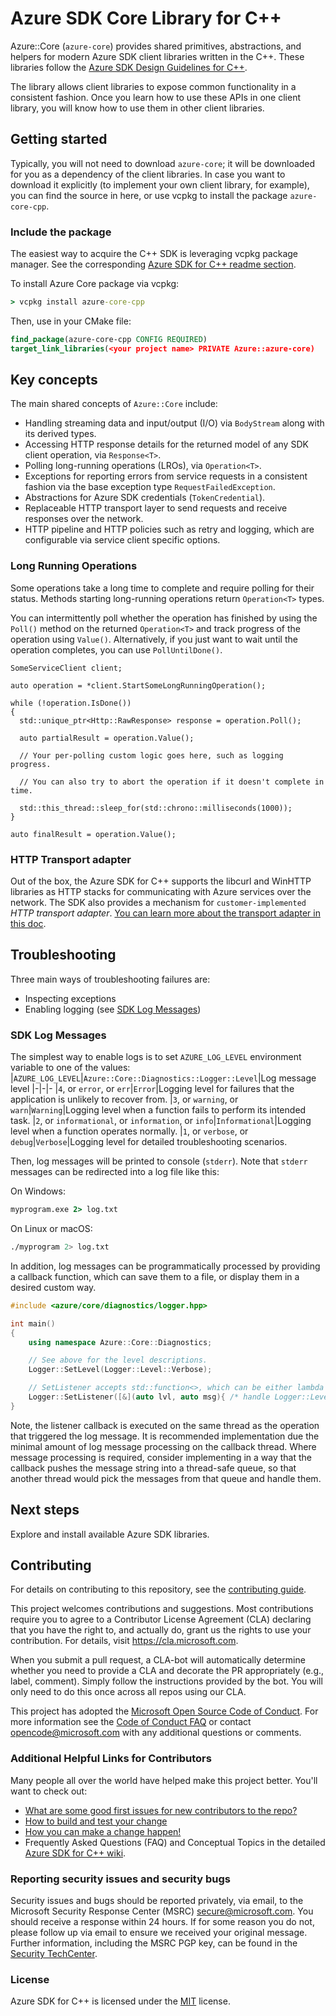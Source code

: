 # Azure SDK Core Library for C++

Azure::Core (`azure-core`) provides shared primitives, abstractions, and helpers for modern Azure SDK client libraries written in the C++. These libraries follow the [Azure SDK Design Guidelines for C++][azure_sdk_cpp_development_guidelines].

The library allows client libraries to expose common functionality in a consistent fashion. Once you learn how to use these APIs in one client library, you will know how to use them in other client libraries.

## Getting started

Typically, you will not need to download `azure-core`; it will be downloaded for you as a dependency of the client libraries. In case you want to download it explicitly (to implement your own client library, for example), you can find the source in here, or use vcpkg to install the package `azure-core-cpp`.

### Include the package

The easiest way to acquire the C++ SDK is leveraging vcpkg package manager. See the corresponding [Azure SDK for C++ readme section][azsdk_vcpkg_install].

To install Azure Core package via vcpkg:

```cmd
> vcpkg install azure-core-cpp
```

Then, use in your CMake file:

```CMake
find_package(azure-core-cpp CONFIG REQUIRED)
target_link_libraries(<your project name> PRIVATE Azure::azure-core)
```

## Key concepts

The main shared concepts of `Azure::Core` include:

- Handling streaming data and input/output (I/O) via `BodyStream` along with its derived types.
- Accessing HTTP response details for the returned model of any SDK client operation, via `Response<T>`.
- Polling long-running operations (LROs), via `Operation<T>`.
- Exceptions for reporting errors from service requests in a consistent fashion via the base exception type `RequestFailedException`.
- Abstractions for Azure SDK credentials (`TokenCredential`).
- Replaceable HTTP transport layer to send requests and receive responses over the network.
- HTTP pipeline and HTTP policies such as retry and logging, which are configurable via service client specific options.

### Long Running Operations

Some operations take a long time to complete and require polling for their status. Methods starting long-running operations return `Operation<T>` types.

You can intermittently poll whether the operation has finished by using the `Poll()` method on the returned `Operation<T>` and track progress of the operation using `Value()`. Alternatively, if you just want to wait until the operation completes, you can use `PollUntilDone()`.

```{.cpp}
SomeServiceClient client;

auto operation = *client.StartSomeLongRunningOperation();

while (!operation.IsDone())
{
  std::unique_ptr<Http::RawResponse> response = operation.Poll();

  auto partialResult = operation.Value();

  // Your per-polling custom logic goes here, such as logging progress.

  // You can also try to abort the operation if it doesn't complete in time.

  std::this_thread::sleep_for(std::chrono::milliseconds(1000));
}

auto finalResult = operation.Value();

```

### HTTP Transport adapter

Out of the box, the Azure SDK for C++ supports the libcurl and WinHTTP libraries as HTTP stacks for communicating with Azure services over the network. The SDK also provides a mechanism for `customer-implemented` _HTTP transport adapter_. [You can learn more about the transport adapter in this doc](https://github.com/Azure/azure-sdk-for-cpp/blob/main/doc/HttpTransportAdapter.md#http-transport-adapter).

## Troubleshooting

Three main ways of troubleshooting failures are:

- Inspecting exceptions
- Enabling logging (see [SDK Log Messages](#sdk-log-messages))

### SDK Log Messages

The simplest way to enable logs is to set `AZURE_LOG_LEVEL` environment variable to one of the values:
|`AZURE_LOG_LEVEL`|`Azure::Core::Diagnostics::Logger::Level`|Log message level
|-|-|-
|`4`, or `error`, or `err`|`Error`|Logging level for failures that the application is unlikely to recover from.
|`3`, or `warning`, or `warn`|`Warning`|Logging level when a function fails to perform its intended task.
|`2`, or `informational`, or `information`, or `info`|`Informational`|Logging level when a function operates normally.
|`1`, or `verbose`, or `debug`|`Verbose`|Logging level for detailed troubleshooting scenarios.

Then, log messages will be printed to console (`stderr`).
Note that `stderr` messages can be redirected into a log file like this:

On Windows:
```cmd
myprogram.exe 2> log.txt
```

On Linux or macOS:
```sh
./myprogram 2> log.txt
```

In addition, log messages can be programmatically processed by providing a callback function, which can save them to a file, or display them in a desired custom way.
```cpp
#include <azure/core/diagnostics/logger.hpp>

int main()
{
    using namespace Azure::Core::Diagnostics;

    // See above for the level descriptions.
    Logger::SetLevel(Logger::Level::Verbose);

    // SetListener accepts std::function<>, which can be either lambda or a function pointer.
    Logger::SetListener([&](auto lvl, auto msg){ /* handle Logger::Level lvl and std::string msg */ });
}
```

Note, the listener callback is executed on the same thread as the operation that triggered the log message. 
 It is recommended implementation due the minimal amount of log message processing on the callback thread.
Where message processing is required, consider implementing in a way that the callback pushes the message string into a thread-safe queue, so that another thread would pick the messages from that queue and handle them.

## Next steps

Explore and install available Azure SDK libraries.

## Contributing

For details on contributing to this repository, see the [contributing guide][azure_sdk_for_cpp_contributing].

This project welcomes contributions and suggestions. Most contributions require you to agree to a
Contributor License Agreement (CLA) declaring that you have the right to, and actually do, grant us
the rights to use your contribution. For details, visit https://cla.microsoft.com.

When you submit a pull request, a CLA-bot will automatically determine whether you need to provide
a CLA and decorate the PR appropriately (e.g., label, comment). Simply follow the instructions
provided by the bot. You will only need to do this once across all repos using our CLA.

This project has adopted the [Microsoft Open Source Code of Conduct](https://opensource.microsoft.com/codeofconduct/).
For more information see the [Code of Conduct FAQ](https://opensource.microsoft.com/codeofconduct/faq/) or
contact [opencode@microsoft.com](mailto:opencode@microsoft.com) with any additional questions or comments.

### Additional Helpful Links for Contributors

Many people all over the world have helped make this project better. You'll want to check out:

- [What are some good first issues for new contributors to the repo?](https://github.com/azure/azure-sdk-for-cpp/issues?q=is%3Aopen+is%3Aissue+label%3A%22up+for+grabs%22)
- [How to build and test your change][azure_sdk_for_cpp_contributing_developer_guide]
- [How you can make a change happen!][azure_sdk_for_cpp_contributing_pull_requests]
- Frequently Asked Questions (FAQ) and Conceptual Topics in the detailed [Azure SDK for C++ wiki](https://github.com/azure/azure-sdk-for-cpp/wiki).

<!-- ### Community-->

### Reporting security issues and security bugs

Security issues and bugs should be reported privately, via email, to the Microsoft Security Response Center (MSRC) <secure@microsoft.com>. You should receive a response within 24 hours. If for some reason you do not, please follow up via email to ensure we received your original message. Further information, including the MSRC PGP key, can be found in the [Security TechCenter](https://www.microsoft.com/msrc/faqs-report-an-issue).

### License

Azure SDK for C++ is licensed under the [MIT](https://github.com/Azure/azure-sdk-for-cpp/blob/main/LICENSE.txt) license.

<!-- LINKS -->
[azsdk_vcpkg_install]: https://github.com/Azure/azure-sdk-for-cpp#download--install-the-sdk
[azure_sdk_for_cpp_contributing]: https://github.com/Azure/azure-sdk-for-cpp/blob/main/CONTRIBUTING.md
[azure_sdk_for_cpp_contributing_developer_guide]: https://github.com/Azure/azure-sdk-for-cpp/blob/main/CONTRIBUTING.md#developer-guide
[azure_sdk_for_cpp_contributing_pull_requests]: https://github.com/Azure/azure-sdk-for-cpp/blob/main/CONTRIBUTING.md#pull-requests
[azure_sdk_cpp_development_guidelines]: https://azure.github.io/azure-sdk/cpp_introduction.html
[azure_cli]: https://docs.microsoft.com/cli/azure
[azure_pattern_circuit_breaker]: https://docs.microsoft.com/azure/architecture/patterns/circuit-breaker
[azure_pattern_retry]: https://docs.microsoft.com/azure/architecture/patterns/retry
[azure_portal]: https://portal.azure.com
[azure_sub]: https://azure.microsoft.com/free/
[c_compiler]: https://visualstudio.microsoft.com/vs/features/cplusplus/
[cloud_shell]: https://docs.microsoft.com/azure/cloud-shell/overview
[cloud_shell_bash]: https://shell.azure.com/bash
